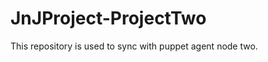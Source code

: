 JnJProject-ProjectTwo
=====================

This repository is used to sync with puppet agent node two.
